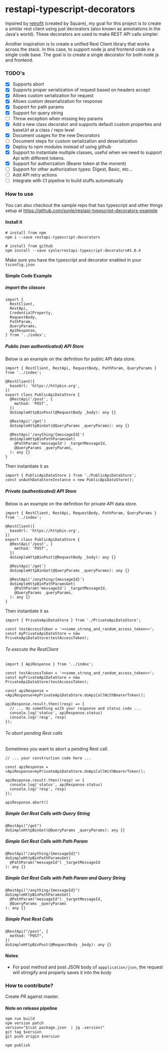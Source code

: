 # restapi-typescript-decorators
Inpsired by [retrofit](https://github.com/square/retrofit) (created by Square), my goal for this project is to create a similar rest client using just decorators (also known as annotations in the Java's world). These decorators are used to make REST API calls simpler.

Another inspiration is to create a unified Rest Client library that works across the stack. In this case, to support node js and frontend code in a single code base. The goal is to create a single decorator for both node js and frontend.

### TODO's
- [X] Supports abort
- [X] Supports proper serialization of request based on headers accept
- [X] Allows custom serialization for request
- [X] Allows custom deserialization for response
- [X] Support for path params
- [X] Support for query string
- [ ] Throw exception when missing key params
- [X] Add a new class decorator and supports default custom properties and baseUrl at a class / repo level
- [X] Document usages for the new Decorators
- [ ] Document steps for custom serialization and deserialization
- [X] Deploy to npm modules instead of using github
- [X] Support to instantiate multiple classes, useful when we need to support Api with different tokens.
- [X] Support for authorization (Bearer token at the monent)
- [ ] Support for other authorization types: Digest, Basic, etc...
- [ ] Add API retry actions
- [ ] Integrate with CI pipeline to build stuffs automatically

### How to use
You can also checkout the sample repo that has typescript and other things setup at https://github.com/synle/restapi-typescript-decorators-example

#### Install it
```
# install from npm
npm i --save restapi-typescript-decorators

# install from github
npm install --save synle/restapi-typescript-decorators#1.0.4
```

Make sure you have the typescript and decorator enabled in your `tsconfig.json`

#### Simple Code Example
##### import the classes
```
import {
  RestClient,
  RestApi,
  CredentialProperty,
  RequestBody,
  PathParam,
  QueryParams,
  ApiResponse,
} from '../index';
```

##### Public (non authenticated) API Store
Below is an example on the definition for public API data store.
```
import { RestClient, RestApi, RequestBody, PathParam, QueryParams } from '../index';

@RestClient({
  baseUrl: 'https://httpbin.org',
})
export class PublicApiDataStore {
  @RestApi('/post', {
    method: 'POST',
  })
  doSimpleHttpBinPost(@RequestBody _body): any {}

  @RestApi('/get')
  doSimpleHttpBinGet(@QueryParams _queryParams): any {}

  @RestApi('/anything/{messageId}')
  doSimpleHttpBinPathParamsGet(
    @PathParam('messageId') _targetMessageId,
    @QueryParams _queryParams,
  ): any {}
}
```

Then instantiate it as
```
import { PublicApiDataStore } from './PublicApiDataStore';
const unAuthDataStoreInstance = new PublicApiDataStore();
```


##### Private (authenticated) API Store
Below is an example on the definition for private API data store.
```
import { RestClient, RestApi, RequestBody, PathParam, QueryParams } from '../index';

@RestClient({
  baseUrl: 'https://httpbin.org',
})
export class PublicApiDataStore {
  @RestApi('/post', {
    method: 'POST',
  })
  doSimpleHttpBinPost(@RequestBody _body): any {}

  @RestApi('/get')
  doSimpleHttpBinGet(@QueryParams _queryParams): any {}

  @RestApi('/anything/{messageId}')
  doSimpleHttpBinPathParamsGet(
    @PathParam('messageId') _targetMessageId,
    @QueryParams _queryParams,
  ): any {}
}
```

Then instantiate it as
```
import { PrivateApiDataStore } from './PrivateApiDataStore';

const testAccessToken = '<<some_strong_and_random_access_token>>';
const myPrivateApiDataStore = new PrivateApiDataStore(testAccessToken);
```

###### To execute the RestClient
```
import { ApiResponse } from '../index';

const testAccessToken = '<<some_strong_and_random_access_token>>';
const myPrivateApiDataStore = new PrivateApiDataStore(testAccessToken);

const apiResponse = <ApiResponse>myPrivateApiDataStore.doApiCallWithBearerToken();

apiResponse.result.then((resp) => {
  // ... do something with your response and status code ...
  console.log('status', apiResponse.status)
  console.log('resp', resp)
});
```

###### To abort pending Rest calls
Sometimes you want to abort a pending Rest call.
```
// ... your construction code here ...

const apiResponse = <ApiResponse>myPrivateApiDataStore.doApiCallWithBearerToken();

apiResponse.result.then((resp) => {
  console.log('status', apiResponse.status)
  console.log('resp', resp)
});

apiResponse.abort()
```

##### Simple Get Rest Calls with Query String
```
@RestApi("/get")
doSimpleHttpBinGet(@QueryParams _queryParams): any {}
```

##### Simple Get Rest Calls with Path Param
```
@RestApi("/anything/{messageId}")
doSimpleHttpBinPathParamsGet(
  @PathParam("messageId") _targetMessageId
): any {}
```

##### Simple Get Rest Calls with Path Param and Query String
```
@RestApi("/anything/{messageId}")
doSimpleHttpBinPathParamsGet(
  @PathParam("messageId") _targetMessageId,
  @QueryParams _queryParams
): any {}
```

##### Simple Post Rest Calls
```
@RestApi("/post", {
  method: "POST",
})
doSimpleHttpBinPost(@RequestBody _body): any {}
```


#### Notes
- For post method and post JSON body of `appplication/json`, the request will stringify and properly saves it into the body


### How to contribute?
Create PR against master.

#### Note on release pipeline
```
npm run build
npm version patch
version="$(cat package.json  | jq .version)"
git tag $version
git push origin $version

npm publish
```
